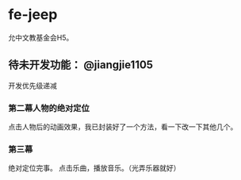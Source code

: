 # fe-jeep

允中文教基金会H5。

## 待未开发功能： @jiangjie1105

开发优先级递减

### 第二幕人物的绝对定位

点击人物后的动画效果，我已封装好了一个方法，看一下改一下其他几个。

### 第三幕

绝对定位完事。  点击乐曲，播放音乐。（光弄乐器就好）
